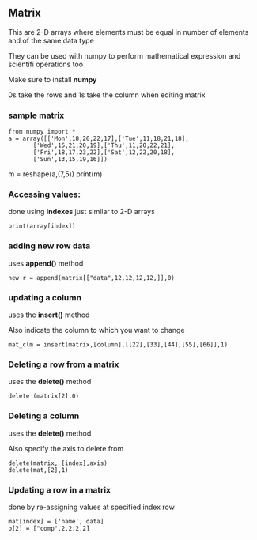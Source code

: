 
## Matrix

This are 2-D arrays where elements must be equal in number of elements and of the same data type

They can be used with numpy to perform mathematical expression and scientifi operations too

Make sure to install __numpy__

0s take the rows and 1s take the column when editing matrix

### sample matrix

	from numpy import * 
	a = array([['Mon',18,20,22,17],['Tue',11,18,21,18],
		   ['Wed',15,21,20,19],['Thu',11,20,22,21],
		   ['Fri',18,17,23,22],['Sat',12,22,20,18],
		   ['Sun',13,15,19,16]])
    
m = reshape(a,(7,5))
print(m)

### Accessing values:

done using __indexes__ just similar to 2-D arrays

	print(array[index])

### adding new row data

uses __append()__ method

	new_r = append(matrix[["data",12,12,12,12,]],0)

### updating a column

uses the __insert()__ method

Also indicate the column to which you want to change

	mat_clm = insert(matrix,[column],[[22],[33],[44],[55],[66]],1)

### Deleting a row from a matrix

uses the __delete()__ method 

	delete (matrix[2],0)

### Deleting a column

uses the __delete()__ method 

Also specify the axis to delete from

	delete(matrix, [index],axis)
	delete(mat,[2],1)

### Updating a row in a matrix

done by re-assigning values at specified index row

	mat[index] = ['name', data]
	b[2] = ["comp",2,2,2,2]
